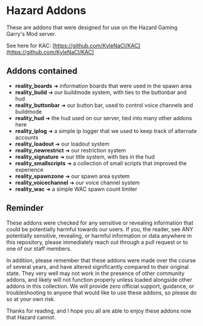 # Hazard Addons
These are addons that were designed for use on the Hazard Gaming Garry's Mod server.

See here for KAC: [https://github.com/KyleNaCl/KAC](https://github.com/KyleNaCl/KAC)

## Addons contained
- **reality_boards** ➜ information boards that were used in the spawn area
- **reality_build** ➜ our buildmode system, with ties to the buttonbar and hud
- **reality_buttonbar** ➜ our button bar, used to control voice channels and buildmode
- **reality_hud** ➜ the hud used on our server, tied into many other addons here
- **reality_iplog** ➜ a simple ip logger that we used to keep track of alternate accounts
- **reality_loadout** ➜ our loadout system
- **reality_newrestrict** ➜ our restriction system
- **reality_signature** ➜ our title system, with ties in the hud
- **reality_smallscripts** ➜ a collection of small scripts that improved the experience
- **reality_spawnzone** ➜ our spawn area system
- **reality_voicechannel** ➜ our voice channel system
- **reality_wac** ➜ a simple WAC spawn count limiter

## Reminder
These addons were checked for any sensitive or revealing information that could be potentially harmful towards our users. If you, the reader, see ANY potentially sensitive, revealing, or harmful information or data anywhere in this repository, please immediately reach out through a pull request or to one of our staff members.

In addition, please remember that these addons were made over the course of several years, and have altered significantly compared to their original state. They very well may not work in the presence of other community addons, and likely will not function properly unless loaded alongside other addons in this collection. We will provide zero official support, guidance, or troubleshooting to anyone that would like to use these addons, so please do so at your own risk.

Thanks for reading, and I hope you all are able to enjoy these addons now that Hazard cannot.
